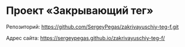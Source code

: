 # Проект «Закрывающий тег»

Репозиторий: https://github.com/SergeyPegas/zakrivayuschiy-teg-f.git

Адрес сайта: https://sergeypegas.github.io/zakrivayuschiy-teg-f/